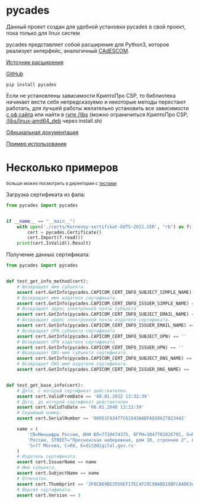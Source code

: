 # pycades

Данный проект создан для удобной установки pycades в свой проект, пока только для linux систем

pycades представляет собой расширение для Python3, которое реализует интерфейс, аналогичный [CAdESCOM](https://docs.cryptopro.ru/cades/reference/cadescom).

[Источник расширения](https://docs.cryptopro.ru/cades/pycades)

[GitHub](https://github.com/KirillOgleznev/pycades)
    
    pip install pycades

Если не установлены зависимости КриптоПро CSP, то библиотека начинает вести себя непредсказуемо и 
некоторые методы перестают работать, для лучшей работы желательно установить все зависимости [с оф сайта](https://docs.cryptopro.ru/cades/pycades/pycades-build)
или найти в [гите /libs](https://github.com/KirillOgleznev/pycades/tree/main/libs) (можно ограничиться КриптоПро CSP, [/libs/linux-amd64_deb](https://github.com/KirillOgleznev/pycades/tree/main/libs/linux-amd64_deb) через install.sh)


[Официальная документация](https://docs.cryptopro.ru/cades/pycades)

[Пример использования](https://docs.cryptopro.ru/cades/pycades/pycades-samples)

# Несколько примеров
<sup>больше можно посмотреть в директории с [тестами](https://github.com/KirillOgleznev/pycades/tree/main/tests) </sup>

Загрузка сертификата из фала:
```python
from pycades import pycades


if __name__ == "__main__":
    with open('./certs/Kornevoy-sertifikat-GUTS-2022.CER', "rb") as f:
        cert = pycades.Certificate()
        cert.Import(f.read())
    print(cert.IsValid().Result)
```
Получение данных сертификата:
```python
from pycades import pycades


def test_get_info_method(cert):
    # Возвращает имя субъекта.
    assert cert.GetInfo(pycades.CAPICOM_CERT_INFO_SUBJECT_SIMPLE_NAME) == 'Минцифры России'
    # Возвращает имя издателя сертификата.
    assert cert.GetInfo(pycades.CAPICOM_CERT_INFO_ISSUER_SIMPLE_NAME) == 'Минцифры России'
    # Возвращает адрес электронной почты субъекта
    assert cert.GetInfo(pycades.CAPICOM_CERT_INFO_SUBJECT_EMAIL_NAME) == 'dit@digital.gov.ru'
    # Возвращает адрес электронной почты издателя сертификата.
    assert cert.GetInfo(pycades.CAPICOM_CERT_INFO_ISSUER_EMAIL_NAME) == 'dit@digital.gov.ru'
    # Возвращает UPN субъекта сертификата
    assert cert.GetInfo(pycades.CAPICOM_CERT_INFO_SUBJECT_UPN) == ''
    # Возвращает UPN издателя сертификата
    assert cert.GetInfo(pycades.CAPICOM_CERT_INFO_ISSUER_UPN) == ''
    # Возвращает DNS-имя субъекта сертификата. .
    assert cert.GetInfo(pycades.CAPICOM_CERT_INFO_SUBJECT_DNS_NAME) == 'Минцифры России'
    # Возвращает DNS-имя издателя сертификата.
    assert cert.GetInfo(pycades.CAPICOM_CERT_INFO_ISSUER_DNS_NAME) == 'Минцифры России'


def test_get_base_info(cert):
    # Дата, с которой сертификат действителен.
    assert cert.ValidFromDate == '08.01.2022 13:32:39'
    # Дата, до которой сертификат действителен
    assert cert.ValidToDate == '08.01.2040 13:32:39'
    # Серийный номер.
    assert cert.SerialNumber == '00951FA3477C61043AADFA858627823442'

    name = (
        'CN=Минцифры России, ИНН ЮЛ=7710474375, ОГРН=1047702026701, O=Минцифры '
        'России, STREET="Пресненская набережная, дом 10, строение 2", L=г. Москва, '
        'S=77 Москва, C=RU, E=dit@digital.gov.ru'
    )
    # Издатель сертификата.
    assert cert.IssuerName == name
    # Имя субъекта.
    assert cert.SubjectName == name
    # Отпечаток.
    assert cert.Thumbprint == '2F0CB09BE3550EF17EC4F29C90ABD18BFCAAD63A'
    # Версия сертификата.
    assert cert.Version == 3

```